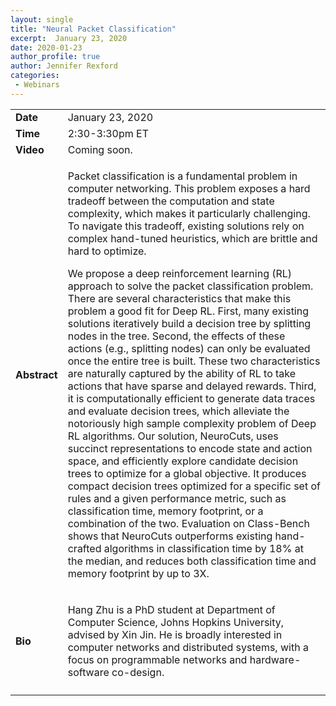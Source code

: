 ```yaml
---
layout: single
title: "Neural Packet Classification"
excerpt:  January 23, 2020
date: 2020-01-23
author_profile: true
author: Jennifer Rexford
categories: 
 - Webinars
---
```


<table class="table">
                        <tr><td><strong>Date</strong></td><td>January 23, 2020</td></tr>
                        <tr><td><strong>Time</strong></td><td>2:30-3:30pm ET</td></tr>
                        <tr><td><strong>Video</strong></td><td>Coming soon.</td></tr>
                        <tr><td><strong>Abstract</strong></td><td><p>
Packet classification is a fundamental problem in computer networking. This
problem exposes a hard tradeoff between the computation and state complexity,
which makes it particularly challenging. To navigate this tradeoff, existing
solutions rely on complex hand-tuned heuristics, which are brittle and hard to
optimize. </br>

We propose a deep reinforcement learning (RL) approach to solve the packet classification problem. There are several characteristics that make this problem a good fit for Deep RL. First, many existing solutions iteratively build a decision tree by splitting nodes in the tree. Second, the effects of these actions (e.g., splitting nodes) can only be evaluated once the entire tree is built. These two characteristics are naturally captured by the ability of RL to take actions that have sparse and delayed rewards. Third, it is computationally efficient to generate data traces and evaluate decision trees, which alleviate the notoriously high sample complexity problem of Deep RL algorithms. Our solution, NeuroCuts, uses succinct representations to encode state and action space, and efficiently explore candidate decision trees to optimize for a global objective. It produces compact decision trees optimized for a specific set of rules and a given performance metric, such as classification time, memory footprint, or a combination of the two. Evaluation on Class-Bench shows that NeuroCuts outperforms existing hand-crafted algorithms in classification time by 18% at the median, and reduces both classification time and memory footprint by up to 3X.
                        </p></td></tr>
                        <tr><td><strong>Bio</strong></td><td><p>
Hang Zhu is a PhD student at Department of Computer Science, Johns Hopkins University, advised by Xin Jin. He is broadly interested in computer networks and distributed systems, with a focus on programmable networks and hardware-software co-design.
<tr><td colspan="2"></tr>
                        </table>
